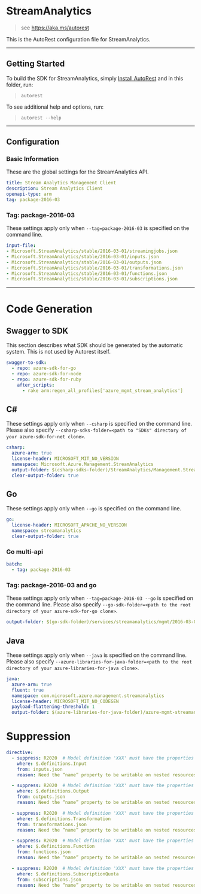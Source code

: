 # StreamAnalytics

> see https://aka.ms/autorest

This is the AutoRest configuration file for StreamAnalytics.



---
## Getting Started
To build the SDK for StreamAnalytics, simply [Install AutoRest](https://aka.ms/autorest/install) and in this folder, run:

> `autorest`

To see additional help and options, run:

> `autorest --help`
---

## Configuration



### Basic Information
These are the global settings for the StreamAnalytics API.

``` yaml
title: Stream Analytics Management Client
description: Stream Analytics Client
openapi-type: arm
tag: package-2016-03
```


### Tag: package-2016-03

These settings apply only when `--tag=package-2016-03` is specified on the command line.

``` yaml $(tag) == 'package-2016-03'
input-file:
- Microsoft.StreamAnalytics/stable/2016-03-01/streamingjobs.json
- Microsoft.StreamAnalytics/stable/2016-03-01/inputs.json
- Microsoft.StreamAnalytics/stable/2016-03-01/outputs.json
- Microsoft.StreamAnalytics/stable/2016-03-01/transformations.json
- Microsoft.StreamAnalytics/stable/2016-03-01/functions.json
- Microsoft.StreamAnalytics/stable/2016-03-01/subscriptions.json
```


---
# Code Generation


## Swagger to SDK

This section describes what SDK should be generated by the automatic system.
This is not used by Autorest itself.

``` yaml $(swagger-to-sdk)
swagger-to-sdk:
  - repo: azure-sdk-for-go
  - repo: azure-sdk-for-node
  - repo: azure-sdk-for-ruby
    after_scripts:
      - rake arm:regen_all_profiles['azure_mgmt_stream_analytics']
```


## C#

These settings apply only when `--csharp` is specified on the command line.
Please also specify `--csharp-sdks-folder=<path to "SDKs" directory of your azure-sdk-for-net clone>`.

``` yaml $(csharp)
csharp:
  azure-arm: true
  license-header: MICROSOFT_MIT_NO_VERSION
  namespace: Microsoft.Azure.Management.StreamAnalytics
  output-folder: $(csharp-sdks-folder)/StreamAnalytics/Management.StreamAnalytics/Generated
  clear-output-folder: true
```


## Go

These settings apply only when `--go` is specified on the command line.

``` yaml $(go)
go:
  license-header: MICROSOFT_APACHE_NO_VERSION
  namespace: streamanalytics
  clear-output-folder: true
```

### Go multi-api

``` yaml $(go) && $(multiapi)
batch:
  - tag: package-2016-03
```

### Tag: package-2016-03 and go

These settings apply only when `--tag=package-2016-03 --go` is specified on the command line.
Please also specify `--go-sdk-folder=<path to the root directory of your azure-sdk-for-go clone>`.

``` yaml $(tag) == 'package-2016-03' && $(go)
output-folder: $(go-sdk-folder)/services/streamanalytics/mgmt/2016-03-01/streamanalytics
```


## Java

These settings apply only when `--java` is specified on the command line.
Please also specify `--azure-libraries-for-java-folder=<path to the root directory of your azure-libraries-for-java clone>`.

``` yaml $(java)
java:
  azure-arm: true
  fluent: true
  namespace: com.microsoft.azure.management.streamanalytics
  license-header: MICROSOFT_MIT_NO_CODEGEN
  payload-flattening-threshold: 1
  output-folder: $(azure-libraries-for-java-folder)/azure-mgmt-streamanalytics
```


# Suppression

``` yaml
directive:
  - suppress: R2020  # Model definition 'XXX' must have the properties 'name', 'id' and 'type' in its hierarchy and these properties must be marked as readonly.
    where: $.definitions.Input
    from: inputs.json
    reason: Need the “name” property to be writable on nested resources so that our RP can support a DEEP PUT scenario which at the time, ARM did not have a native way to support.

  - suppress: R2020  # Model definition 'XXX' must have the properties 'name', 'id' and 'type' in its hierarchy and these properties must be marked as readonly.
    where: $.definitions.Output
    from: outputs.json
    reason: Need the “name” property to be writable on nested resources so that our RP can support a DEEP PUT scenario which at the time, ARM did not have a native way to support.

  - suppress: R2020  # Model definition 'XXX' must have the properties 'name', 'id' and 'type' in its hierarchy and these properties must be marked as readonly.
    where: $.definitions.Transformation
    from: transformations.json
    reason: Need the “name” property to be writable on nested resources so that our RP can support a DEEP PUT scenario which at the time, ARM did not have a native way to support.

  - suppress: R2020  # Model definition 'XXX' must have the properties 'name', 'id' and 'type' in its hierarchy and these properties must be marked as readonly.
    where: $.definitions.Function
    from: functions.json
    reason: Need the “name” property to be writable on nested resources so that our RP can support a DEEP PUT scenario which at the time, ARM did not have a native way to support.

  - suppress: R2020  # Model definition 'XXX' must have the properties 'name', 'id' and 'type' in its hierarchy and these properties must be marked as readonly.
    where: $.definitions.SubscriptionQuota
    from: subscriptions.json
    reason: Need the “name” property to be writable on nested resources so that our RP can support a DEEP PUT scenario which at the time, ARM did not have a native way to support.
```
